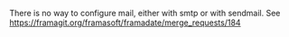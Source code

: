 There is no way to configure mail, either with smtp or with sendmail. See https://framagit.org/framasoft/framadate/merge_requests/184
